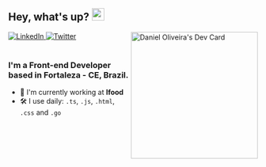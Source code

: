 ## Hey, what's up? <img src="https://media.giphy.com/media/hvRJCLFzcasrR4ia7z/giphy.gif" width="25px">

<div align="left">
  <a href="https://www.linkedin.com/in/daniel0liver/">
    <img
      src="https://img.shields.io/badge/Linkedin-black?style=for-the-badge&logo=linkedin"
      alt="LinkedIn"
    />
  </a>
  <a href="https://twitter.com/daniel0liveir4">
    <img
      src="https://img.shields.io/badge/Twitter-black?style=for-the-badge&logo=twitter"
      alt="Twitter"
    />
  </a>

  <a href="https://app.daily.dev/daniel0liver">
    <img 
      width="256" 
      align="right"
      alt="Daniel Oliveira's Dev Card"
      src="https://api.daily.dev/devcards/4de1c65c10674dc9a416af70a569304c.png?r=4f2" 
    />
  </a>
</div>

<br />

### I'm a Front-end Developer based in Fortaleza - CE, Brazil.

- 🏢  I'm currently working at **Ifood**
- 🛠  I use daily: `.ts`, `.js`, `.html`, `.css` and `.go`
